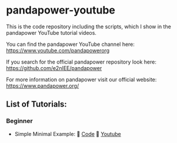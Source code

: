 # pandapower-youtube
This is the code repository including the scripts, which I show in the pandapower YouTube tutorial videos.

You can find the pandapower YouTube channel here: https://www.youtube.com/pandapowerorg

If you search for the official pandapower repository look here:
https://github.com/e2nIEE/pandapower

For more information on pandapower visit our official website: https://www.pandapower.org/

## List of Tutorials:
 
### Beginner
* Simple Minimal Example: :page_facing_up: [Code](scripts/simple_minmal_example.py) :cinema: [Youtube](https://www.youtube.com/watch?v=9qbrt_uPkJw) 